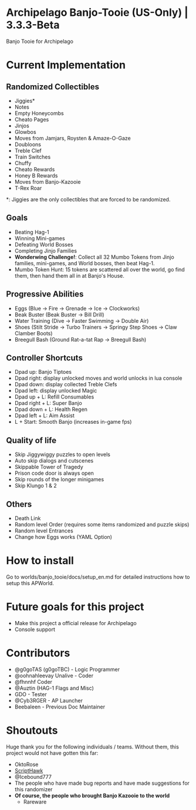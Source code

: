 # Archipelago Banjo-Tooie (US-Only) | 3.3.3-Beta
Banjo Tooie for Archipelago 

# Current Implementation
## Randomized Collectibles
- Jiggies*
- Notes
- Empty Honeycombs
- Cheato Pages
- Jinjos
- Glowbos
- Moves from Jamjars, Roysten & Amaze-O-Gaze
- Doubloons
- Treble Clef
- Train Switches
- Chuffy
- Cheato Rewards
- Honey B Rewards
- Moves from Banjo-Kazooie
- T-Rex Roar

\*: Jiggies are the only collectibles that are forced to be randomized.

## Goals
- Beating Hag-1
- Winning Mini-games
- Defeating World Bosses
- Completing Jinjo Families
- <b>Wonderwing Challenge!</b>: Collect all 32 Mumbo Tokens from Jinjo families, mini-games, and World bosses, then beat Hag-1.
- Mumbo Token Hunt: 15 tokens are scattered all over the world, go find them, then hand them all in at Banjo's House.

## Progressive Abilities
- Eggs (Blue -> Fire -> Grenade -> Ice -> Clockworks)
- Beak Buster (Beak Buster -> Bill Drill)
- Water Training (Dive -> Faster Swimming -> Double Air)
- Shoes (Stilt Stride -> Turbo Trainers -> Springy Step Shoes -> Claw Clamber Boots)
- Breegull Bash (Ground Rat-a-tat Rap -> Breegull Bash)

## Controller Shortcuts
 - Dpad up: Banjo Tiptoes
 - Dpad right: display unlocked moves and world unlocks in lua console
 - Dpad down: display collected Treble Clefs
 - Dpad left: display unlocked Magic
 - Dpad up + L: Refill Consumables
 - Dpad right + L: Super Banjo
 - Dpad down + L: Health Regen
 - Dpad left + L: Aim Assist 
 - L + Start: Smooth Banjo (increases in-game fps)

## Quality of life
- Skip Jiggywiggy puzzles to open levels
- Auto skip dialogs and cutscenes
- Skippable Tower of Tragedy
- Prison code door is always open
- Skip rounds of the longer minigames
- Skip Klungo 1 & 2

## Others
- Death Link
- Random level Order (requires some items randomized and puzzle skips)
- Random level Entrances
- Change how Eggs works (YAML Option)

# How to install
Go to worlds/banjo_tooie/docs/setup_en.md for detailed instructions how to setup this APWorld.

# Future goals for this project
- Make this project a official release for Archipelago 
- Console support

# Contributors
 - @g0goTAS (g0goTBC) - Logic Programmer
 - @oohnahleevay Unalive - Coder
 - @fhnnhf Coder
 - @Auztin (HAG-1 Flags and Misc)
 - GDO - Tester
 - @Cyb3RGER - AP Launcher
 - Beebaleen - Previous Doc Maintainer

# Shoutouts
Huge thank you for the following individuals / teams. Without them, this project would not have gotten this far:
 -  OktoRose
 - <a href='https://github.com/Isotarge/ScriptHawk'>ScriptHawk</a>
 - @Icebound777
 - The people who have made bug reports and have made suggestions for this randomizer
 - **Of course, the people who brought Banjo Kazooie to the world**
    - Rareware